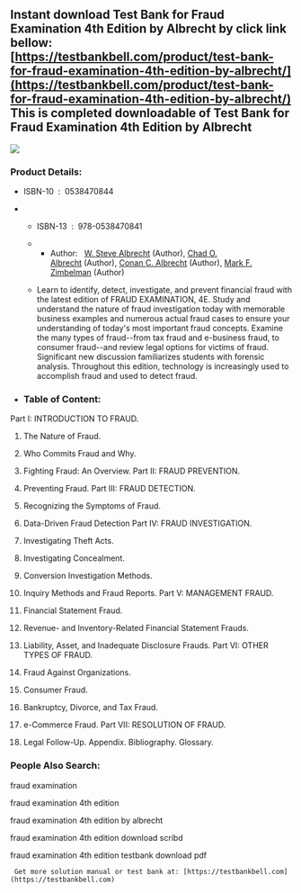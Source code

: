 Instant download **Test Bank for Fraud Examination 4th Edition by Albrecht** by click link bellow:  
[https://testbankbell.com/product/test-bank-for-fraud-examination-4th-edition-by-albrecht/](https://testbankbell.com/product/test-bank-for-fraud-examination-4th-edition-by-albrecht/)  
This is completed downloadable of Test Bank for Fraud Examination 4th Edition by Albrecht
-----------------------------------------------------------------------------------------


![](https://testbankbell.com/wp-content/uploads/2023/05/Fraud-Examination-4e-Albrecht1.jpeg)
### Product Details:


* ISBN-10 ‏ : ‎ 0538470844
* * ISBN-13 ‏ : ‎ 978-0538470841
  * * Author:   [W. Steve Albrecht](https://www.amazon.com/s/ref=dp_byline_sr_book_1?ie=UTF8&field-author=W.+Steve+Albrecht&text=W.+Steve+Albrecht&sort=relevancerank&search-alias=books) (Author), [Chad O. Albrecht](https://www.amazon.com/s/ref=dp_byline_sr_book_2?ie=UTF8&field-author=Chad+O.+Albrecht&text=Chad+O.+Albrecht&sort=relevancerank&search-alias=books) (Author), [Conan C. Albrecht](https://www.amazon.com/s/ref=dp_byline_sr_book_3?ie=UTF8&field-author=Conan+C.+Albrecht&text=Conan+C.+Albrecht&sort=relevancerank&search-alias=books) (Author), [Mark F. Zimbelman](https://www.amazon.com/s/ref=dp_byline_sr_book_4?ie=UTF8&field-author=Mark+F.+Zimbelman&text=Mark+F.+Zimbelman&sort=relevancerank&search-alias=books) (Author)
   
  * Learn to identify, detect, investigate, and prevent financial fraud with the latest edition of FRAUD EXAMINATION, 4E. Study and understand the nature of fraud investigation today with memorable business examples and numerous actual fraud cases to ensure your understanding of today's most important fraud concepts. Examine the many types of fraud--from tax fraud and e-business fraud, to consumer fraud--and review legal options for victims of fraud. Significant new discussion familiarizes students with forensic analysis. Throughout this edition, technology is increasingly used to accomplish fraud and used to detect fraud.
 
* ### Table of Content:

Part I: INTRODUCTION TO FRAUD.


1. The Nature of Fraud.

2. Who Commits Fraud and Why.

3. Fighting Fraud: An Overview. Part II: FRAUD PREVENTION.

4. Preventing Fraud. Part III: FRAUD DETECTION.

5. Recognizing the Symptoms of Fraud.

6. Data-Driven Fraud Detection Part IV: FRAUD INVESTIGATION.

7. Investigating Theft Acts.

8. Investigating Concealment.

9. Conversion Investigation Methods.

10. Inquiry Methods and Fraud Reports. Part V: MANAGEMENT FRAUD.

11. Financial Statement Fraud.

12. Revenue- and Inventory-Related Financial Statement Frauds.

13. Liability, Asset, and Inadequate Disclosure Frauds. Part VI: OTHER TYPES OF FRAUD.

14. Fraud Against Organizations.

15. Consumer Fraud.

16. Bankruptcy, Divorce, and Tax Fraud.

17. e-Commerce Fraud. Part VII: RESOLUTION OF FRAUD.

18. Legal Follow-Up. Appendix. Bibliography. Glossary.


 ### People Also Search:


 fraud examination

 fraud examination 4th edition

 fraud examination 4th edition by albrecht

 fraud examination 4th edition download scribd

 fraud examination 4th edition testbank download pdf


     Get more solution manual or test bank at: [https://testbankbell.com](https://testbankbell.com)
